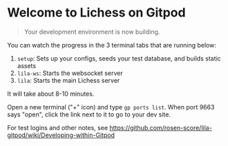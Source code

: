 # Welcome to Lichess on Gitpod

> Your development environment is now building.

You can watch the progress in the 3 terminal tabs that are running below:

1. `setup`: Sets up your configs, seeds your test database, and builds static assets
2. `lila-ws`: Starts the websocket server
3. `lila`: Starts the main Lichess server

It will take about 8-10 minutes.

Open a new terminal ("+" icon) and type `gp ports list`. When port 9663 says "open", click the link next to it to go to your dev site.

For test logins and other notes, see https://github.com/rosen-score/lila-gitpod/wiki/Developing-within-Gitpod
